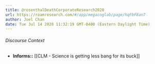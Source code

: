 ```yaml
---
title: @rosenthalDeathCorporateResearch2020
url: https://roamresearch.com/#/app/megacoglab/page/hqFbF8an7
author: Joel Chan
date: Tue Jul 14 2020 11:32:19 GMT-0400 (Eastern Daylight Time)
---
```




###### Discourse Context

- **Informs::** [[CLM - Science is getting less bang for its buck]]
